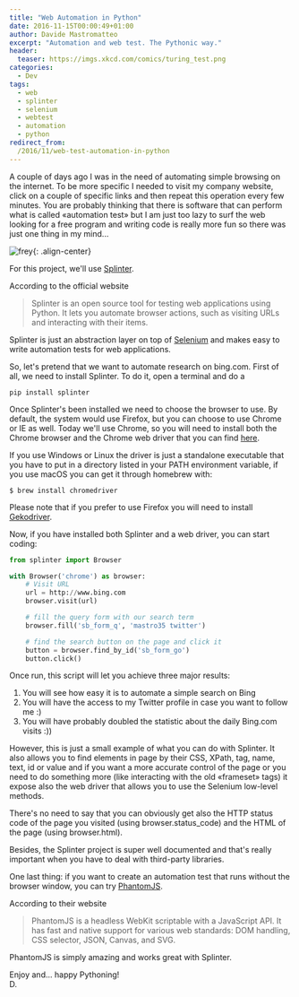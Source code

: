 ```yaml
---
title: "Web Automation in Python"
date: 2016-11-15T00:00:49+01:00
author: Davide Mastromatteo
excerpt: "Automation and web test. The Pythonic way."
header:
  teaser: https://imgs.xkcd.com/comics/turing_test.png
categories:
  - Dev
tags:
  - web
  - splinter
  - selenium
  - webtest
  - automation
  - python
redirect_from:
  /2016/11/web-test-automation-in-python
---
```

A couple of days ago I was in the need of automating simple browsing on the internet.
To be more specific I needed to visit my company website, click on a couple of specific links and then repeat this operation every few minutes. You are probably thinking that there is software that can perform what is called «automation test» but I am just too lazy to surf the web looking for a free program and writing code is really more fun so there was just one thing in my mind...

![frey](https://cdn-images-1.medium.com/max/800/1*x38OL4Y7YnkXsZLDLihs7Q.jpeg){: .align-center}

For this project, we'll use [Splinter](https://splinter.readthedocs.io).

According to the official website

> Splinter is an open source tool for testing web applications using Python. It lets you automate browser actions, such as visiting URLs and interacting with their items.

Splinter is just an abstraction layer on top of [Selenium](http://seleniumhq.org/) and makes easy to write automation tests for web applications.

So, let's pretend that we want to automate research on bing.com.
First of all, we need to install Splinter.
To do it, open a terminal and do a

```console
pip install splinter
```

Once Splinter's been installed we need to choose the browser to use.
By default, the system would use Firefox, but you can choose to use Chrome or IE as well.
Today we'll use Chrome, so you will need to install both the Chrome browser and the Chrome web driver that you can find [here](https://sites.google.com/a/chromium.org/chromedriver/downloads).

If you use Windows or Linux the driver is just a standalone executable that you have to put in a directory listed in your PATH environment variable, if you use macOS you can get it through homebrew with:

```console
$ brew install chromedriver
```

Please note that if you prefer to use Firefox you will need to install [Gekodriver](https://github.com/mozilla/geckodriver).

Now, if you have installed both Splinter and a web driver, you can start coding:

```python
from splinter import Browser

with Browser('chrome') as browser:
    # Visit URL
    url = http://www.bing.com
    browser.visit(url)

    # fill the query form with our search term
    browser.fill('sb_form_q', 'mastro35 twitter')

    # find the search button on the page and click it
    button = browser.find_by_id('sb_form_go')
    button.click()
```

Once run, this script will let you achieve three major results:

1. You will see how easy it is to automate a simple search on Bing
2. You will have the access to my Twitter profile in case you want to follow me :)
3. You will have probably doubled the statistic about the daily Bing.com visits :))

However, this is just a small example of what you can do with Splinter.
It also allows you to find elements in page by their CSS, XPath, tag, name, text, id or value and if you want a more accurate control of the page or you need to do something more (like interacting with the old «frameset» tags) it expose also the web driver that allows you to use the Selenium low-level methods.

There's no need to say that you can obviously get also the HTTP status code of the page you visited (using browser.status_code) and the HTML of the page (using browser.html).

Besides, the Splinter project is super well documented and that's really important when you have to deal with third-party libraries.

One last thing: if you want to create an automation test that runs without the browser window, you can try [PhantomJS](http://phantomjs.org/).

According to their website

> PhantomJS is a headless WebKit scriptable with a JavaScript API. It has fast and native support for various web standards: DOM handling, CSS selector, JSON, Canvas, and SVG.

PhantomJS is simply amazing and works great with Splinter.

Enjoy and... happy Pythoning!  
D.
